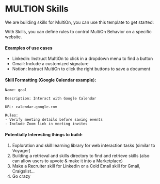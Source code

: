 # MULTION Skills

We are building skills for MultiOn, you can use this template to get started:

With Skills, you can define rules to control MultiOn Behavior on a specific website.

#### Examples of use cases

- Linkedin: Instruct MultiOn to click in a dropdown menu to find a button
- Gmail: Include a customized signature
- Notion: Instruct MultiOn to click the right buttons to save a document 

#### Skill Formatting (Google Calendar example):
```
Name: gcal

Description: Interact with Google Calendar

URL: calendar.google.com

Rules:
- Verify meeting details before saving events
- Include Zoom link in meeting invites
```

#### Potentially Interesting things to build:
1. Exploration and skill learning library for web interaction tasks (similar to Voyager)
2. Building a retrieval and skills directory to find and retrieve skills (also can allow users to upvote & make it into a Marketplace)
3. Make a Recruiter skill for Linkedin or a Cold Email skill for Gmail, Craigslist...
4. Go crazy
